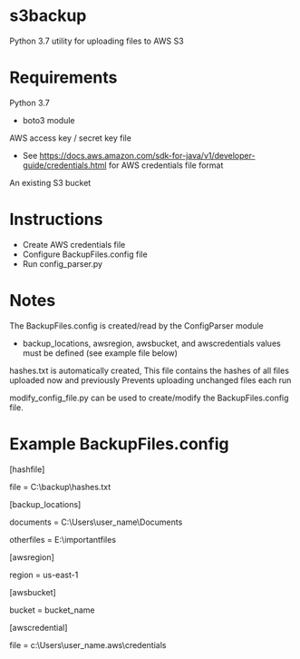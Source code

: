# s3backup
Python 3.7 utility for uploading files to AWS S3

# Requirements
Python 3.7
  - boto3 module

AWS access key / secret key file
  - See https://docs.aws.amazon.com/sdk-for-java/v1/developer-guide/credentials.html for AWS credentials file format

An existing S3 bucket

# Instructions
- Create AWS credentials file 
- Configure BackupFiles.config file
- Run config_parser.py

# Notes
The BackupFiles.config is created/read by the ConfigParser module
  - backup_locations, awsregion, awsbucket, and awscredentials values must be defined (see example file below)

hashes.txt is automatically created,
  This file contains the hashes of all files uploaded now and previously
  Prevents uploading unchanged files each run

modify_config_file.py can be used to create/modify the BackupFiles.config file. 

# Example BackupFiles.config
[hashfile]

file = C:\backup\hashes.txt

[backup_locations]

documents = C:\Users\user_name\Documents

otherfiles = E:\importantfiles

[awsregion]

region = us-east-1

[awsbucket]

bucket = bucket_name

[awscredential]

file = c:\Users\user_name\.aws\credentials
